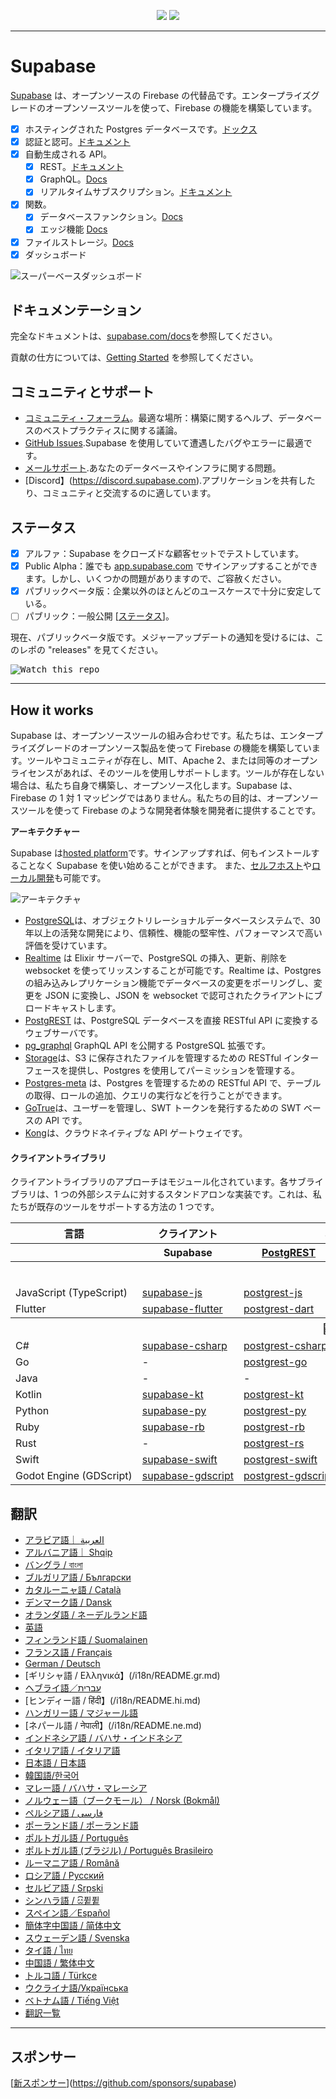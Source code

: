 <p align="center">
<img src="https://user-images.githubusercontent.com/8291514/213727234-cda046d6-28c6-491a-b284-b86c5cede25d.png#gh-light-mode-only">
<img src="https://user-images.githubusercontent.com/8291514/213727225-56186826-bee8-43b5-9b15-86e839d89393.png#gh-dark-mode-only">
</p>

---

# Supabase

[Supabase](https://supabase.com) は、オープンソースの Firebase の代替品です。エンタープライズグレードのオープンソースツールを使って、Firebase の機能を構築しています。

- [x] ホスティングされた Postgres データベースです。[ドックス](https://supabase.com/docs/guides/database)
- [x] 認証と認可。[ドキュメント](https://supabase.com/docs/guides/auth)
- [x] 自動生成される API。
  - [x] REST。[ドキュメント](https://supabase.com/docs/guides/database/api#rest-api)
  - [x] GraphQL。[Docs](https://supabase.com/docs/guides/database/api#graphql-api)
  - [x] リアルタイムサブスクリプション。[ドキュメント](https://supabase.com/docs/guides/database/api#realtime-api)
- [x] 関数。
  - [x] データベースファンクション。[Docs](https://supabase.com/docs/guides/database/functions)
  - [x] エッジ機能 [Docs](https://supabase.com/docs/guides/functions)
- [x] ファイルストレージ。[Docs](https://supabase.com/docs/guides/storage)
- [x] ダッシュボード

![スーパーベースダッシュボード](https://raw.githubusercontent.com/supabase/supabase/master/apps/www/public/images/github/supabase-dashboard.png)

## ドキュメンテーション

完全なドキュメントは、[supabase.com/docs](https://supabase.com/docs)を参照してください。

貢献の仕方については、[Getting Started](./DEVELOPERS.md) を参照してください。

## コミュニティとサポート

- [コミュニティ・フォーラム](https://github.com/supabase/supabase/discussions)。最適な場所：構築に関するヘルプ、データベースのベストプラクティスに関する議論。
- [GitHub Issues](https://github.com/supabase/supabase/issues).Supabase を使用していて遭遇したバグやエラーに最適です。
- [メールサポート](https://supabase.com/docs/support#business-support).あなたのデータベースやインフラに関する問題。
- [Discord】(https://discord.supabase.com).アプリケーションを共有したり、コミュニティと交流するのに適しています。

## ステータス

- [x] アルファ：Supabase をクローズドな顧客セットでテストしています。
- [x] Public Alpha：誰でも [app.supabase.com](https://app.supabase.com) でサインアップすることができます。しかし、いくつかの問題がありますので、ご容赦ください。
- [x] パブリックベータ版：企業以外のほとんどのユースケースで十分に安定している。
- [ ] パブリック：一般公開 [[ステータス](https://supabase.com/docs/guides/getting-started/features#feature-status)]。

現在、パブリックベータ版です。メジャーアップデートの通知を受けるには、このレポの "releases" を見てください。

<kbd><img src="https://raw.githubusercontent.com/supabase/supabase/d5f7f413ab356dc1a92075cb3cee4e40a957d5b1/web/static/watch-repo.gif" alt="Watch this repo"/></kbd>

---

## How it works

Supabase は、オープンソースツールの組み合わせです。私たちは、エンタープライズグレードのオープンソース製品を使って Firebase の機能を構築しています。ツールやコミュニティが存在し、MIT、Apache 2、または同等のオープンライセンスがあれば、そのツールを使用しサポートします。ツールが存在しない場合は、私たち自身で構築し、オープンソース化します。Supabase は、Firebase の 1 対 1 マッピングではありません。私たちの目的は、オープンソースツールを使って Firebase のような開発者体験を開発者に提供することです。

**アーキテクチャー**

Supabase は[hosted platform](https://app.supabase.com)です。サインアップすれば、何もインストールすることなく Supabase を使い始めることができます。
また、[セルフホスト](https://supabase.com/docs/guides/hosting/overview)や[ローカル開発](https://supabase.com/docs/guides/local-development)も可能です。

![アーキテクチャ](https://github.com/supabase/supabase/blob/master/apps/docs/public/img/supabase-architecture.png)

- [PostgreSQL](https://www.postgresql.org/)は、オブジェクトリレーショナルデータベースシステムで、30 年以上の活発な開発により、信頼性、機能の堅牢性、パフォーマンスで高い評価を受けています。
- [Realtime](https://github.com/supabase/realtime) は Elixir サーバーで、PostgreSQL の挿入、更新、削除を websocket を使ってリッスンすることが可能です。Realtime は、Postgres の組み込みレプリケーション機能でデータベースの変更をポーリングし、変更を JSON に変換し、JSON を websocket で認可されたクライアントにブロードキャストします。
- [PostgREST](http://postgrest.org/) は、PostgreSQL データベースを直接 RESTful API に変換するウェブサーバです。
- [pg_graphql](http://github.com/supabase/pg_graphql/) GraphQL API を公開する PostgreSQL 拡張です。
- [Storage](https://github.com/supabase/storage-api)は、S3 に保存されたファイルを管理するための RESTful インターフェースを提供し、Postgres を使用してパーミッションを管理する。
- [Postgres-meta](https://github.com/supabase/postgres-meta) は、Postgres を管理するための RESTful API で、テーブルの取得、ロールの追加、クエリの実行などを行うことができます。
- [GoTrue](https://github.com/netlify/gotrue)は、ユーザーを管理し、SWT トークンを発行するための SWT ベースの API です。
- [Kong](https://github.com/Kong/kong)は、クラウドネイティブな API ゲートウェイです。

#### クライアントライブラリ

クライアントライブラリのアプローチはモジュール化されています。各サブライブラリは、1 つの外部システムに対するスタンドアロンな実装です。これは、私たちが既存のツールをサポートする方法の 1 つです。

<table style="table-layout:fixed; white-space: nowrap;">
  <tr>
    <th>言語</th>
    <th>クライアント</th>
    <th colspan="5">機能クライアント（Supabaseクライアントに同梱されています）</th>
  </tr>
  
  <tr>
    <th></th>
    <th>Supabase</th>
    <th><a href="https://github.com/postgrest/postgrest" target="_blank" rel="noopener noreferrer">PostgREST</a></th>
    <th><a href="https://github.com/supabase/gotrue" target="_blank" rel="noopener noreferrer">GoTrue</a></th>
    <th><a href="https://github.com/supabase/realtime" target="_blank" rel="noopener noreferrer">Realtime</a></th>
    <th><a href="https://github.com/supabase/storage-api" target="_blank" rel="noopener noreferrer">Storage</a></th>
    <th>Functions</th>
  </tr>
  <!-- TEMPLATE FOR NEW ROW -->
  <!-- START ROW
  <tr>
    <td>lang</td>
    <td><a href="https://github.com/supabase-community/supabase-lang" target="_blank" rel="noopener noreferrer">supabase-lang</a></td>
    <td><a href="https://github.com/supabase-community/postgrest-lang" target="_blank" rel="noopener noreferrer">postgrest-lang</a></td>
    <td><a href="https://github.com/supabase-community/gotrue-lang" target="_blank" rel="noopener noreferrer">gotrue-lang</a></td>
    <td><a href="https://github.com/supabase-community/realtime-lang" target="_blank" rel="noopener noreferrer">realtime-lang</a></td>
    <td><a href="https://github.com/supabase-community/storage-lang" target="_blank" rel="noopener noreferrer">storage-lang</a></td>
  </tr>
  END ROW -->
  
  <th colspan="7">⚡️ 公式 ⚡️</th>
  
  <tr>
    <td>JavaScript (TypeScript)</td>
    <td><a href="https://github.com/supabase/supabase-js" target="_blank" rel="noopener noreferrer">supabase-js</a></td>
    <td><a href="https://github.com/supabase/postgrest-js" target="_blank" rel="noopener noreferrer">postgrest-js</a></td>
    <td><a href="https://github.com/supabase/gotrue-js" target="_blank" rel="noopener noreferrer">gotrue-js</a></td>
    <td><a href="https://github.com/supabase/realtime-js" target="_blank" rel="noopener noreferrer">realtime-js</a></td>
    <td><a href="https://github.com/supabase/storage-js" target="_blank" rel="noopener noreferrer">storage-js</a></td>
    <td><a href="https://github.com/supabase/functions-js" target="_blank" rel="noopener noreferrer">functions-js</a></td>
  </tr>
    <tr>
    <td>Flutter</td>
    <td><a href="https://github.com/supabase/supabase-flutter" target="_blank" rel="noopener noreferrer">supabase-flutter</a></td>
    <td><a href="https://github.com/supabase/postgrest-dart" target="_blank" rel="noopener noreferrer">postgrest-dart</a></td>
    <td><a href="https://github.com/supabase/gotrue-dart" target="_blank" rel="noopener noreferrer">gotrue-dart</a></td>
    <td><a href="https://github.com/supabase/realtime-dart" target="_blank" rel="noopener noreferrer">realtime-dart</a></td>
    <td><a href="https://github.com/supabase/storage-dart" target="_blank" rel="noopener noreferrer">storage-dart</a></td>
    <td><a href="https://github.com/supabase/functions-dart" target="_blank" rel="noopener noreferrer">functions-dart</a></td>
  </tr>
  
  <th colspan="7">💚コミュニティ 💚</th>
  
  <tr>
    <td>C#</td>
    <td><a href="https://github.com/supabase-community/supabase-csharp" target="_blank" rel="noopener noreferrer">supabase-csharp</a></td>
    <td><a href="https://github.com/supabase-community/postgrest-csharp" target="_blank" rel="noopener noreferrer">postgrest-csharp</a></td>
    <td><a href="https://github.com/supabase-community/gotrue-csharp" target="_blank" rel="noopener noreferrer">gotrue-csharp</a></td>
    <td><a href="https://github.com/supabase-community/realtime-csharp" target="_blank" rel="noopener noreferrer">realtime-csharp</a></td>
    <td><a href="https://github.com/supabase-community/storage-csharp" target="_blank" rel="noopener noreferrer">storage-csharp</a></td>
    <td><a href="https://github.com/supabase-community/functions-csharp" target="_blank" rel="noopener noreferrer">functions-csharp</a></td>
  </tr>
  <tr>
    <td>Go</td>
    <td>-</td>
    <td><a href="https://github.com/supabase-community/postgrest-go" target="_blank" rel="noopener noreferrer">postgrest-go</a></td>
    <td><a href="https://github.com/supabase-community/gotrue-go" target="_blank" rel="noopener noreferrer">gotrue-go</a></td>
    <td>-</td>
    <td><a href="https://github.com/supabase-community/storage-go" target="_blank" rel="noopener noreferrer">storage-go</a></td>
    <td><a href="https://github.com/supabase-community/functions-go" target="_blank" rel="noopener noreferrer">functions-go</a></td>
  </tr>
  <tr>
    <td>Java</td>
    <td>-</td>
    <td>-</td>
    <td><a href="https://github.com/supabase-community/gotrue-java" target="_blank" rel="noopener noreferrer">gotrue-java</a></td>
    <td>-</td>
    <td><a href="https://github.com/supabase-community/storage-java" target="_blank" rel="noopener noreferrer">storage-java</a></td>
    <td>-</td>
  </tr>
  <tr>
    <td>Kotlin</td>
    <td><a href="https://github.com/supabase-community/supabase-kt" target="_blank" rel="noopener noreferrer">supabase-kt</a></td>
    <td><a href="https://github.com/supabase-community/supabase-kt/tree/master/Postgrest" target="_blank" rel="noopener noreferrer">postgrest-kt</a></td>
    <td><a href="https://github.com/supabase-community/supabase-kt/tree/master/GoTrue" target="_blank" rel="noopener noreferrer">gotrue-kt</a></td>
    <td><a href="https://github.com/supabase-community/supabase-kt/tree/master/Realtime" target="_blank" rel="noopener noreferrer">realtime-kt</a></td>
    <td><a href="https://github.com/supabase-community/supabase-kt/tree/master/Storage" target="_blank" rel="noopener noreferrer">storage-kt</a></td>
    <td><a href="https://github.com/supabase-community/supabase-kt/tree/master/Functions" target="_blank" rel="noopener noreferrer">functions-kt</a></td>
  </tr>
  <tr>
    <td>Python</td>
    <td><a href="https://github.com/supabase-community/supabase-py" target="_blank" rel="noopener noreferrer">supabase-py</a></td>
    <td><a href="https://github.com/supabase-community/postgrest-py" target="_blank" rel="noopener noreferrer">postgrest-py</a></td>
    <td><a href="https://github.com/supabase-community/gotrue-py" target="_blank" rel="noopener noreferrer">gotrue-py</a></td>
    <td><a href="https://github.com/supabase-community/realtime-py" target="_blank" rel="noopener noreferrer">realtime-py</a></td>
    <td><a href="https://github.com/supabase-community/storage-py" target="_blank" rel="noopener noreferrer">storage-py</a></td>
    <td><a href="https://github.com/supabase-community/functions-py" target="_blank" rel="noopener noreferrer">functions-py</a></td>
  </tr>
  <tr>
    <td>Ruby</td>
    <td><a href="https://github.com/supabase-community/supabase-rb" target="_blank" rel="noopener noreferrer">supabase-rb</a></td>
    <td><a href="https://github.com/supabase-community/postgrest-rb" target="_blank" rel="noopener noreferrer">postgrest-rb</a></td>
    <td>-</td>
    <td>-</td>
    <td>-</td>
    <td>-</td>
  </tr>
  <tr>
    <td>Rust</td>
    <td>-</td>
    <td><a href="https://github.com/supabase-community/postgrest-rs" target="_blank" rel="noopener noreferrer">postgrest-rs</a></td>
    <td>-</td>
    <td>-</td>
    <td>-</td>
    <td>-</td>
  </tr>
  <tr>
    <td>Swift</td>
    <td><a href="https://github.com/supabase-community/supabase-swift" target="_blank" rel="noopener noreferrer">supabase-swift</a></td>
    <td><a href="https://github.com/supabase-community/postgrest-swift" target="_blank" rel="noopener noreferrer">postgrest-swift</a></td>
    <td><a href="https://github.com/supabase-community/gotrue-swift" target="_blank" rel="noopener noreferrer">gotrue-swift</a></td>
    <td><a href="https://github.com/supabase-community/realtime-swift" target="_blank" rel="noopener noreferrer">realtime-swift</a></td>
    <td><a href="https://github.com/supabase-community/storage-swift" target="_blank" rel="noopener noreferrer">storage-swift</a></td>
    <td><a href="https://github.com/supabase-community/functions-swift" target="_blank" rel="noopener noreferrer">functions-swift</a></td>
  </tr>
  <tr>
    <td>Godot Engine (GDScript)</td>
    <td><a href="https://github.com/supabase-community/godot-engine.supabase" target="_blank" rel="noopener noreferrer">supabase-gdscript</a></td>
    <td><a href="https://github.com/supabase-community/postgrest-gdscript" target="_blank" rel="noopener noreferrer">postgrest-gdscript</a></td>
    <td><a href="https://github.com/supabase-community/gotrue-gdscript" target="_blank" rel="noopener noreferrer">gotrue-gdscript</a></td>
    <td><a href="https://github.com/supabase-community/realtime-gdscript" target="_blank" rel="noopener noreferrer">realtime-gdscript</a></td>
    <td><a href="https://github.com/supabase-community/storage-gdscript" target="_blank" rel="noopener noreferrer">storage-gdscript</a></td>
    <td><a href="https://github.com/supabase-community/functions-gdscript" target="_blank" rel="noopener noreferrer">functions-gdscript</a></td>
  </tr>
  
</table>

<!--- Remove this list if you're translating to another language, it's hard to keep updated across multiple files-->
<!--- Keep only the link to the list of translation files-->

## 翻訳

- [アラビア語｜ العربية](/i18n/README.ar.md)
- [アルバニア語｜ Shqip](/i18n/README.sq.md)
- [バングラ / বাংলা](/i18n/README.bn.md)
- [ブルガリア語 / Български](/i18n/README.bg.md)
- [カタルーニャ語 / Català](/i18n/README.ca.md)
- [デンマーク語 / Dansk](/i18n/README.da.md)
- [オランダ語 / ネーデルランド語](/i18n/README.nl.md)
- [英語](https://github.com/supabase/supabase)
- [フィンランド語 / Suomalainen](/i18n/README.fi.md)
- [フランス語 / Français](/i18n/README.fr.md)
- [German / Deutsch](/i18n/README.de.md)
- [ギリシャ語 / Ελληνικά】(/i18n/README.gr.md)
- [ヘブライ語／עברית](/i18n/README.he.md)
- [ヒンディー語 / हिंदी】(/i18n/README.hi.md)
- [ハンガリー語 / マジャール語](/i18n/README.hu.md)
- [ネパール語 / नेपाली】(/i18n/README.ne.md)
- [インドネシア語 / バハサ・インドネシア](/i18n/README.id.md)
- [イタリア語 / イタリア語](/i18n/README.it.md)
- [日本語 / 日本語](/i18n/README.jp.md)
- [韓国語/한국어](/i18n/README.ko.md)
- [マレー語 / バハサ・マレーシア](/i18n/README.ms.md)
- [ノルウェー語（ブークモール） / Norsk (Bokmål)](/i18n/README.nb-no.md)
- [ペルシア語 / فارسی](/i18n/README.fa.md)
- [ポーランド語 / ポーランド語](/i18n/README.pl.md)
- [ポルトガル語 / Português](/i18n/README.pt.md)
- [ポルトガル語 (ブラジル) / Português Brasileiro](/i18n/README.pt-br.md)
- [ルーマニア語 / Română](/i18n/README.ro.md)
- [ロシア語 / Pусский](/i18n/README.ru.md)
- [セルビア語 / Srpski](/i18n/README.sr.md)
- [シンハラ語 / සි퓥퓥](/i18n/README.si.md)
- [スペイン語／Español](/i18n/README.es.md)
- [簡体字中国語 / 简体中文](/i18n/README.zh-cn.md)
- [スウェーデン語 / Svenska](/i18n/README.sv.md)
- [タイ語 / ไทย](/i18n/README.th.md)
- [中国語 / 繁体中文](/i18n/README.zh-tw.md)
- [トルコ語 / Türkçe](/i18n/README.tr.md)
- [ウクライナ語/Українська](/i18n/README.uk.md)
- [ベトナム語 / Tiếng Việt](/i18n/README.vi-vn.md)
- [翻訳一覧](/i18n/languages.md)<!--- Keep only this -->

---

## スポンサー

[[新スポンサー](https://user-images.githubusercontent.com/10214025/90518111-e74bbb00-e198-11ea-8f88-c9e3c1aa4b5b.png)](https://github.com/sponsors/supabase)
